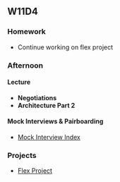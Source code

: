 ## W11D4
### Homework
* Continue working on flex project

### Afternoon

#### Lecture
* **Negotiations**
* **Architecture Part 2**

#### Mock Interviews & Pairboarding
* [Mock Interview Index][pair-boarding-index]


### Projects
* [Flex Project][flex-project]

<!-- LINKS -->
<!-- Job Search Projects -->
[flex-project]: ../projects/flex-project/flex-project.md

<!-- Internal Resources -->
[pair-boarding-index]: ../technical-skills/whiteboarding/index.md#index
